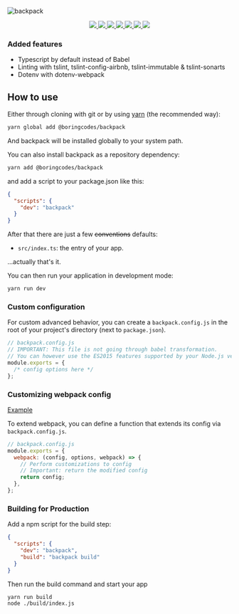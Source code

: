 ![backpack](https://cloud.githubusercontent.com/assets/4060187/21872211/318795e8-d835-11e6-8376-bea370605361.png)

<div align="center">
  <a href="https://github.com/boringcodes/backpack" aria-label="Commitizen Friendly">
    <img src="https://img.shields.io/badge/commitizen-friendly-brightgreen.svg?style=flat-square">
  </a>
  <a href="https://github.com/boringcodes/backpack" aria-label="GitHub Workflow Status">
    <img src="https://img.shields.io/github/workflow/status/boringcodes/backpack/Publish Package to NPM?style=flat-square">
  </a>
  <a href="https://github.com/boringcodes/backpack" aria-label="Dependencies Status">
    <img src="https://img.shields.io/david/boringcodes/backpack?style=flat-square">
  </a>
  <a href="https://www.npmjs.com/package/@boringcodes/backpack" aria-label="NPM Version">
    <img src="https://img.shields.io/npm/v/@boringcodes/backpack?color=brightgreen&style=flat-square">
  </a>
  <a href="https://www.npmjs.com/package/@boringcodes/backpack" aria-label="NPM Downloads">
    <img src="https://img.shields.io/npm/dm/@boringcodes/backpack?style=flat-square">
  </a>
  <a href="https://github.com/boringcodes/backpack/blob/master/LICENSE" aria-label="License">
    <img src="https://img.shields.io/github/license/boringcodes/backpack?color=brightgreen&style=flat-square">
  </a>
  <a href="https://github.com/boringcodes">
    <img src="https://img.shields.io/badge/github-@boringcodes-brightgreen?style=flat-square">
  </a>
</div>

### Added features

- Typescript by default instead of Babel
- Linting with tslint, tslint-config-airbnb, tslint-immutable & tslint-sonarts
- Dotenv with dotenv-webpack

## How to use

Either through cloning with git or by using [yarn](https://yarnpkg.com/) (the recommended way):

```bash
yarn global add @boringcodes/backpack
```

And backpack will be installed globally to your system path.

You can also install backpack as a repository dependency:

```bash
yarn add @boringcodes/backpack
```

and add a script to your package.json like this:

```json
{
  "scripts": {
    "dev": "backpack"
  }
}
```

After that there are just a few ~~conventions~~ defaults:

* `src/index.ts`: the entry of your app.

...actually that's it.

You can then run your application in development mode:

```bash
yarn run dev
```

### Custom configuration

For custom advanced behavior, you can create a `backpack.config.js` in the root of your project's directory (next to `package.json`).

```js
// backpack.config.js
// IMPORTANT: This file is not going through babel transformation.
// You can however use the ES2015 features supported by your Node.js version.
module.exports = {
  /* config options here */
};
```

### Customizing webpack config

[Example](https://github.com/palmerhq/backpack/tree/master/examples/with-custom-webpack-config)

To extend webpack, you can define a function that extends its config via `backpack.config.js`.

```js
// backpack.config.js
module.exports = {
  webpack: (config, options, webpack) => {
    // Perform customizations to config
    // Important: return the modified config
    return config;
  },
};
```

### Building for Production

Add a npm script for the build step:

```json
{
  "scripts": {
    "dev": "backpack",
    "build": "backpack build"
  }
}
```

Then run the build command and start your app

```bash
yarn run build
node ./build/index.js
```
